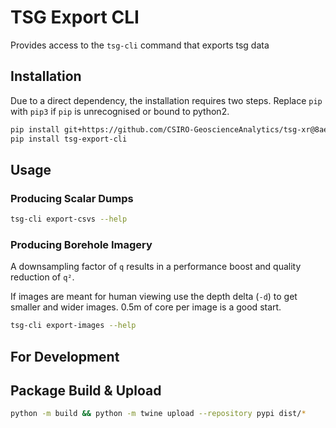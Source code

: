 # TSG Export CLI
Provides access to the `tsg-cli` command that exports tsg data

## Installation
Due to a direct dependency, the installation requires two steps. Replace `pip` with `pip3` if `pip` is unrecognised or bound to python2.
```bash
pip install git+https://github.com/CSIRO-GeoscienceAnalytics/tsg-xr@8aea5c890daa4663e5d7251f2f0ca584b61e2237
pip install tsg-export-cli
```

## Usage
### Producing Scalar Dumps
```bash
tsg-cli export-csvs --help
```

### Producing Borehole Imagery
A downsampling factor of `q` results in a performance boost and quality reduction of `q²`.

If images are meant for human viewing use the depth delta (`-d`) to get smaller and wider images. 0.5m of core per image is a good start.
```bash
tsg-cli export-images --help
```

## For Development
## Package Build & Upload
```bash
python -m build && python -m twine upload --repository pypi dist/*
```
